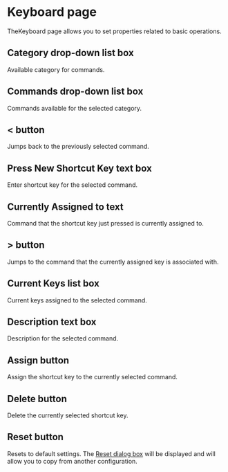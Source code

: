 # Keyboard page

TheKeyboard page allows you to set properties related to basic
operations.

## Category drop-down list box

Available category for commands.

## Commands drop-down list box

Commands available for the selected category.

## < button

Jumps back to the previously selected command.

## Press New Shortcut Key text box

Enter shortcut key for the selected command.

## Currently Assigned to text

Command that the shortcut key just pressed is currently assigned to.

## \> button

Jumps to the command that the currently assigned key is associated with.

## Current Keys list box

Current keys assigned to the selected command.

## Description text box

Description for the selected command.

## Assign button

Assign the shortcut key to the currently selected command.

## Delete button

Delete the currently selected shortcut key.

## Reset button

Resets to default settings. The
[Reset dialog box](../reset/index) will be displayed
and will allow you to copy from another configuration.

